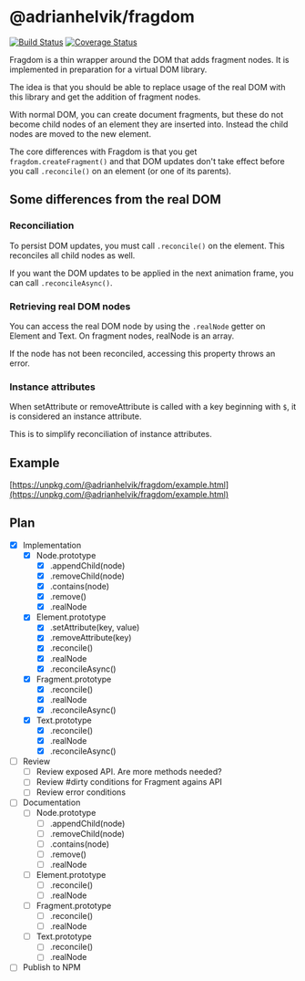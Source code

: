 # @adrianhelvik/fragdom

[![Build Status](https://travis-ci.org/adrianhelvik/fragdom.svg?branch=master)](https://travis-ci.org/adrianhelvik/fragdom)
[![Coverage Status](https://coveralls.io/repos/github/adrianhelvik/fragdom/badge.svg)](https://coveralls.io/github/adrianhelvik/fragdom)

Fragdom is a thin wrapper around the DOM that adds fragment nodes.
It is implemented in preparation for a virtual DOM library.

The idea is that you should be able to replace usage of the real DOM
with this library and get the addition of fragment nodes.

With normal DOM, you can create document fragments, but these do not
become child nodes of an element they are inserted into. Instead
the child nodes are moved to the new element.

The core differences with Fragdom is that you get
`fragdom.createFragment()` and that DOM updates don't take effect
before you call `.reconcile()` on an element (or one of its parents).

## Some differences from the real DOM

### Reconciliation
To persist DOM updates, you must call `.reconcile()` on the element.
This reconciles all child nodes as well.

If you want the DOM updates to be applied in the next animation frame,
you can call `.reconcileAsync()`.

### Retrieving real DOM nodes
You can access the real DOM node by using the `.realNode` getter on
Element and Text. On fragment nodes, realNode is an array.

If the node has not been reconciled, accessing this property throws
an error.

### Instance attributes
When setAttribute or removeAttribute is called with a key
beginning with `$`, it is considered an instance attribute.

This is to simplify reconciliation of instance attributes.

## Example

[https://unpkg.com/@adrianhelvik/fragdom/example.html](https://unpkg.com/@adrianhelvik/fragdom/example.html)

## Plan
- [x] Implementation
  - [x] Node.prototype
    - [x] .appendChild(node)
    - [x] .removeChild(node)
    - [x] .contains(node)
    - [x] .remove()
    - [x] .realNode
  - [x] Element.prototype
    - [x] .setAttribute(key, value)
    - [x] .removeAttribute(key)
    - [x] .reconcile()
    - [x] .realNode
    - [x] .reconcileAsync()
  - [x] Fragment.prototype
    - [x] .reconcile()
    - [x] .realNode
    - [x] .reconcileAsync()
  - [x] Text.prototype
    - [x] .reconcile()
    - [x] .realNode
    - [x] .reconcileAsync()
- [ ] Review
  - [ ] Review exposed API. Are more methods needed?
  - [ ] Review #dirty conditions for Fragment agains API
  - [ ] Review error conditions
- [ ] Documentation
  - [ ] Node.prototype
    - [ ] .appendChild(node)
    - [ ] .removeChild(node)
    - [ ] .contains(node)
    - [ ] .remove()
    - [ ] .realNode
  - [ ] Element.prototype
    - [ ] .reconcile()
    - [ ] .realNode
  - [ ] Fragment.prototype
    - [ ] .reconcile()
    - [ ] .realNode
  - [ ] Text.prototype
    - [ ] .reconcile()
    - [ ] .realNode
- [ ] Publish to NPM
